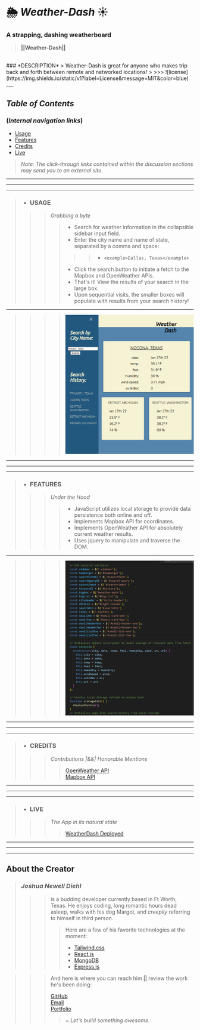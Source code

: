 #   🌦️ *Weather-Dash* ☀️

### A strapping, dashing weatherboard 
> **||Weather-Dash||** 
<br>
### *DESCRIPTION* 
> Weather-Dash is great for anyone who makes trip back and forth between remote and networked locations!
>  
>>>  ![license](https://img.shields.io/static/v1?label=License&message=MIT&color=blue)
___  

## *Table of Contents*
### (*Internal navigation links*)
- [Usage](#usage)
- [Features](#features)
- [Credits](#credits)
- [Live](#live)

> *Note: The click-through links contained within the discussion sections may send you to an external site.* <br>
___  
___
___
> - ### **USAGE**
>>>  *Grabbing a byte* <br>
>>>>  - Search for weather information in the collapsible sidebar input field.
>>>>  - Enter the city name and name of state, separated by a comma and space:  
>>>>>>  -     <example>Dallas, Texas</example>
>>>>  - Click the search button to initiate a fetch to the Mapbox and OpenWeather APIs. 
>>>>  - That's it!  View the results of your search in the large box.  
>>>>  - Upon sequential visits, the smaller boxes will populate with results from your search history!
___  
>>>> ![Weather Results](./assets/README-imgs/dash.png)
___  
___
___  
> - ### **FEATURES**
>>>  *Under the Hood* <br>
>>>> - JavaScript utilizes local storage to provide data persistence both online and off.
>>>> - Implements Mapbox API for coordinates.
>>>> - Implements OpenWeather API for absolutely current weather results.
>>>> - Uses jquery to manipulate and traverse the DOM.  
___  
>>>> ![DOM attachment code](./assets/README-imgs/selectors.png)
___  
___
___  
> - ### **CREDITS**
>>>  *Contributions |&&| Honorable Mentions* <br>  
>>>>  
>>>>  [OpenWeather API](https://openweathermap.org/api)  
>>>>  [Mapbox API](https://docs.mapbox.com/api/overview/)
>>>>  
___  
___
___  
> - ### **LIVE**
>>>  *The App in its natural state* <br>
>>>>  [WeatherDash Deployed](https://jaynewdee.github.io/Weather-Dash/)
___  
___
___  




## About the Creator

> ### *Joshua Newell Diehl*
>>>  
>>> is a budding developer currently based in Ft Worth, Texas.  He enjoys coding, long romantic hours dead asleep, walks with his dog Margot, and *creepily* referring to himself in third person.  
>>>>  
>>>> Here are a few of his favorite technologies at the moment:
>>>> - [Tailwind.css](https://tailwindcss.com/)
>>>> - [React.js](https://reactjs.org/)  
>>>> - [MongoDB](https://www.mongodb.com/)  
>>>> - [Express.js](https://expressjs.com/)

>>>>  
>>  
>>> And here is where you can reach him [||](https://developer.mozilla.org/en-US/docs/Web/JavaScript/Reference/Operators/Logical_OR 'Javascript OR Operator') review the work he's been doing:   
>>>
>>> [GitHub](https://github.com/JaynewDee 'Repositories authored by Joshua Newell Diehl')  
>>> [Email](mailto:jdiehl2236@gmail.com)  
>>> [Portfolio](https://jaynewdee.github.io/Personal-Portfolio-Bluev2/)
>>>
>>>> ~ *Let's build something awesome.*
